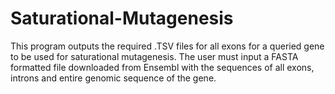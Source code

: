 # Saturational-Mutagenesis

This program outputs the required .TSV files for all exons for a queried gene to be used for saturational mutagenesis. The user must input a FASTA formatted file downloaded from Ensembl with the sequences of all exons, introns and entire genomic sequence of the gene. 
